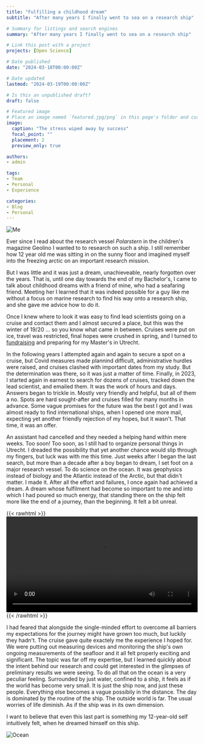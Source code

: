 ```yaml
---
title: "Fulfilling a childhood dream"
subtitle: "After many years I finally went to sea on a research ship"

# Summary for listings and search engines
summary: "After many years I finally went to sea on a research ship"

# Link this post with a project
projects: [Open Science]

# Date published
date: "2024-03-18T00:00:00Z"

# Date updated
lastmod: "2024-03-19T00:00:00Z"

# Is this an unpublished draft?
draft: false

# Featured image
# Place an image named `featured.jpg/png` in this page's folder and customize its options here.
image:
  caption: "The stress wiped away by success"
  focal_point: ""
  placement: 2
  preview_only: true

authors:
- admin

tags:
- Team
- Personal
- Experience

categories:
- Blog
- Personal
---
```


![Me](me.jpg "Me, on a ship, on the Atlantic")

Ever since I read about the research vessel *Polarstern* in the children's magazine Geolino I wanted to to research on such a ship. I still remember how 12 year old me was sitting in on the sunny floor and imagined myself into the freezing arctic on an important research mission.

But I was little and it was just a dream, unachieveable, nearly forgotten over the years. That is, until one day towards the end of my Bachelor's, I came to talk about childhood dreams with a friend of mine, who had a seafaring friend. Meeting her I learned that it was indeed possible for a guy like me without a focus on marine research to find his way onto a research ship, and she gave me advice how to do it.

Once I knew where to look it was easy to find lead scientists going on a cruise and contact them and I almost secured a place, but this was the winter of 19/20 ... so you know what came in between. Cruises were put on ice, travel was restricted, final hopes were crushed in spring, and I turned to [fundraising](https://felixschweigkofler.com/post/fundraising/) and preparing for my Master's in Utrecht.

In the following years I attempted again and again to secure a spot on a cruise, but Covid measures made plannind difficult, administrative hurdles were raised, and cruises clashed with important dates from my study. But the determination was there, so it was just a matter of time. Finally, in 2023, I started again in earnest to search for dozens of cruises, tracked down the lead scientist, and emailed them. It was the work of hours and days. Answers began to trickle in. Mostly very friendly and helpful, but all of them a no. Spots are hard sought-after and cruises filled for many months in advance. Some vague promises for the future was the best I got and I was almost ready to find international ships, when I opened one more mail, expecting yet another friendly rejection of my hopes, but it wasn't. That time, it was an offer.

An assistant had cancelled and they needed a helping hand within mere weeks. Too soon! Too soon, as I still had to organize personal things in Utrecht. I dreaded the possibility that yet another chance would slip through my fingers, but luck was with me this time. Just weeks after I began the last search, but more than a decade after a boy began to dream, I set foot on a major research vessel. To do science on the ocean. It was geophysics instead of biology and the Atlantic instead of the Arctic, but that didn't matter. I made it. After all the effort and failures, I once again had achieved a dream. A dream whose fulfilment had become so important to me and into which I had poured so much energy, that standing there on the ship felt more like the end of a journey, than the beginning. It felt a bit unreal.

{{< rawhtml >}} 
<video width=100% controls autoplay>
    <source src="ship.mp4" type="video/mp4">
    Your browser does not support the video tag. 
</video>
{{< /rawhtml >}}


I had feared that alongside the single-minded effort to overcome all barriers my expectations for the journey might have grown too much, but luckily they hadn't. The cruise gave quite exactely me the experience I hoped for. We were putting out measuring devices and monitoring the ship's own ongoing measurements of the seafloor and it all felt properly exciting and significant. The topic was far off my expertise, but I learned quickly about the intent behind our research and could get interested in the glimpses of preliminary results we were seeing. To do all that on the ocean is a very peculiar feeling. Surrounded by just water, confined to a ship, it feels as if the world has become very small. It is just the ship now, and just these people. Everything else becomes a vague possibily in the distance. The day is dominated by the routine of the ship. The outside world is far. The usual worries of life diminish. As if the ship was in its own dimension.

I want to believe that even this last part is something my 12-year-old self intuitively felt, when he dreamed himself on this ship.

![Ocean](ocean.jpg "An attemtp to convey the feeling of the ocean-dimension")
